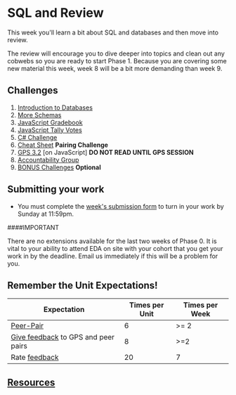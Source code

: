 # SQL and Review

<!-- Week 8 will be released the Friday before week 8 starts.
 -->
This week you'll learn a bit about SQL and databases and then move into review.

The review will encourage you to dive deeper into topics and clean out any cobwebs so you are ready to start Phase 1. Because you are covering some new material this week, week 8 will be a bit more demanding than week 9.

## Challenges
1. [Introduction to Databases](1-intro-to-databases)
2. [More Schemas](2-more-schemas)
3. [JavaScript Gradebook](3-js-gradebook)
4. [JavaScript Tally Votes](4-js-tally-votes)
5. [C# Challenge](5-cs.md)
6. [Cheat Sheet](6-cheat-sheet.md) **Pairing Challenge**
7. [GPS 3.2](9-gps3-2) [on JavaScript] **DO NOT READ UNTIL GPS SESSION**
8. [Accountability Group](10-accountability-group.md)
9. [BONUS Challenges](11-BONUS-challenges) **Optional**

## Submitting your work
- You must complete the [week's submission form](http://goo.gl/forms/6txOOlWgyr) to turn in your work by Sunday at 11:59pm.

####IMPORTANT

There are no extensions available for the last two weeks of Phase 0. It is vital to your ability to attend EDA on site with your cohort that you get your work in by the deadline. Email us immediately if this will be a problem for you. 

## Remember the Unit Expectations!

Expectation | Times per Unit | Times per Week
------------|----------|---------
[Peer-Pair](https://github.com/dev-academy-phase0/phase-0-handbook/blob/master/peer-pairing-sessions.md) | 6 | >= 2
[Give feedback](https://socrates.devbootcamp.com/feedback/new) to GPS and peer pairs | 8 | >=2
Rate [feedback](https://socrates.devbootcamp.com/feedback) | 20 | 7

## [Resources](https://github.com/dev-academy-phase0/phase-0-handbook/blob/master/resources.md)
